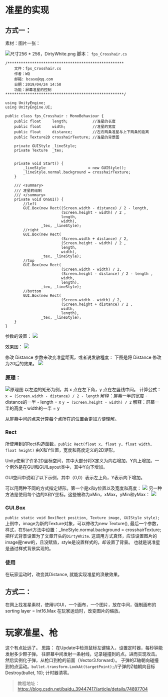 # 准星的实现

## 方式一：
素材：图片一张：

![尺寸256 * 256，DirtyWhite.png](https://i.loli.net/2019/04/24/5cc023d2e150f.jpg)
脚本：
`fps_Crosshair.cs`
```csharp?linenums
/****************************************************
    文件：fps_Crosshair.cs
	作者：WQ
    邮箱: bcaso@qq.com
    日期：2019/04/24 14:50
	功能：屏幕准星的控制
*****************************************************/

using UnityEngine;
using UnityEngine.UI;

public class fps_Crosshair : MonoBehaviour {
	public float     length;           //准星的长度
	public float     width;            //准星的宽度
	public float     distance;         //左右两条准星与上下两条的距离
	public Texture2D crosshairTexture; //准星的背景图

	private GUIStyle _lineStyle;
	private Texture  _tex;


	private void Start() {
		_lineStyle                   = new GUIStyle();
		_lineStyle.normal.background = crosshairTexture;
	}

	/// <summary>
	/// 准星的绘制
	/// </summary>
	private void OnGUI() {
		//left
		GUI.Box(new Rect((Screen.width - distance) / 2 - length,
		                 (Screen.height - width) / 2 ,
		                 length,
		                 width),
		        _tex, _lineStyle);
		//right
		GUI.Box(new Rect(
		                 (Screen.width + distance) / 2,
		                 (Screen.height - width) / 2 ,
		                 length,
		                 width),
		        _tex, _lineStyle);
		//top
		GUI.Box(new Rect(
		                 (Screen.width - width) / 2,
		                 (Screen.height - distance) / 2 - length ,
		                 width,
		                 length),
		        _tex, _lineStyle);
		//bottom
		GUI.Box(new Rect(
		                 (Screen.width - width) / 2,
		                 (Screen.height + distance) / 2 ,
		                 width,
		                 length),
		        _tex, _lineStyle);
	}
}
```
参数的设置：
![](https://i.loli.net/2019/04/24/5cc0252d04d84.jpg)

效果图：
![](https://i.loli.net/2019/04/24/5cc025871953d.jpg)

修改 Distance 参数来改变准星距离，或者说发散程度：
下图是将 Distance 修改为20后的效果。
![](https://i.niupic.com/images/2019/04/24/6gno.jpg)

### 原理：
![原理图](https://i.loli.net/2019/04/24/5cc02f216543e.jpg)
以左边的矩形为例，其 x 点在左下角，y 点在左竖线中间。
计算公式：
`x = (Screen.width - distance) / 2 - length`
解释：屏幕一半的宽度 - distance的一半 - length = x
`y = (Screen.height - width) / 2`
解释：屏幕一半的高度 - width的一半 = y

从屏幕中间的点来计算每个点所在的位置会更加方便理解。

### Rect
所使用到的Rect构造函数，`public Rect(float x, float y, float width, float height)`
由X和Y位置，宽度和高度定义的2D矩形。

Unity使用了许多2D坐标空间，其中大部分将X定义为向右增加，Y向上增加。一个例外是在GUI和GUILayout类中，其中Y向下增加。

GUI空间中说明了以下示例，其中（0,0）表示左上角，Y表示向下增加。

可以用两种不同的方式指定矩形。第一个是x和y位置以及宽度和高度：
![](https://i.loli.net/2019/04/24/5cc0323865f26.jpg)
另一种方法是使用每个边的X和Y坐标。这些被称为xMin，xMax，yMin和yMax：
![](https://i.loli.net/2019/04/24/5cc032d9d2803.jpg)

### GUI.Box
`public static void Box(Rect position, Texture image, GUIStyle style);`
上例中，image为新的Texture对象，可以修改为new Texture(), 最后一个参数，样式，在Start方法中设置：_lineStyle.normal.background = crosshairTexture; 把样式背景设置为了文章开头的`DirtyWhite`.
这调用方式真怪，应该设置图片的image是new的，且没赋值，style是设置样式的，却设置了背景。
也就是说准星是通过样式背景实现的。

### 使用
在玩家运动时，改变其Distance, 就能实现准星的涣散效果。

## 方式二：
在网上找准星素材，使用UGUI，一个画布，一个图片，放在中间，强制画布的sorting layer = Int16.Max
在玩家运动时，改变图片的缩放。

# 玩家准星、枪
这个有点扯远了。
思路：
在Update中检测鼠标左键输入，设置定时器，每秒钟能发射多少颗子弹。
往屏幕中间发射一条射线，记录碰撞到的点。进而实现攻击。
然后实例化子弹，从枪口到枪的前面（Vector3.forward）。
子弹的Z轴朝向碰撞到的点运动。`bullet.transform.LookAt(targetPoint);`//子弹的Z轴朝向目标
Destroy(bullet, 10);
计时器清零。

>教程地址：https://blog.csdn.net/baidu_39447417/article/details/74897704
